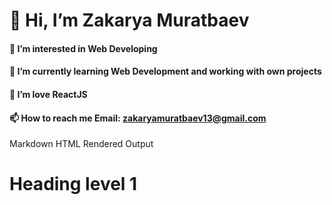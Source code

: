 # 👋 Hi, I’m Zakarya Muratbaev
#### 👀 I’m interested in Web Developing
#### 🌱 I’m currently learning Web Development and working with own projects
#### 💞️ I’m love ReactJS
#### 📫 How to reach me Email: zakaryamuratbaev13@gmail.com

Markdown	HTML	Rendered Output
# Heading level 1
